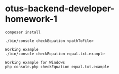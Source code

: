 # otus-backend-developer-homework-1

```
composer install
```

```
./bin/console checkEquation <pathToFile>
```

```
Working example
./bin/console checkEquation equal.txt.example
```

```
Working example for Windows
php console.php checkEquation equal.txt.example
```